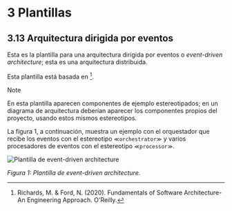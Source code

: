 # 3 Plantillas

## 3.13 Arquitectura dirigida por eventos

Esta es la plantilla para una arquitectura dirigida por eventos o *event-driven
architecture*; esta es una arquitectura distribuida.

Esta plantilla está basada en [^1].

> [!NOTE]
> En esta plantilla aparecen componentes de ejemplo estereotipados; en
> un diagrama de arquitectura deberían aparecer los componentes propios del
> proyecto, usando estos mismos estereotipos.

La figura 1, a continuación, muestra un ejemplo con el orquestador que recibe
los eventos con el
estereotipo `≪orchestrator≫` y varios procesadores de eventos con el estereotipo `≪processor≫`.


![Plantilla de event-driven
architecture](/diagrams/Architecture_Event_Driven.svg)

*Figura 1: Plantilla de event-driven architecture.*

<!-- TODO: Agregar las variantes y ejemplos que aparecen en la referencia abajo -->

[^1]: Richards, M. & Ford, N. (2020). Fundamentals of Software Architecture-An
      Engineering Approach. O'Reilly.
